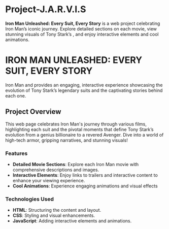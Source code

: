 # Project-J.A.R.V.I.S
**Iron Man Unleashed: Every Suit, Every Story** is a web project celebrating Iron Man’s iconic journey. Explore detailed sections on each movie, view stunning visuals of Tony Stark’s , and enjoy interactive elements and cool animations.
# IRON MAN UNLEASHED: EVERY SUIT, EVERY STORY

 Iron Man and provides an engaging, interactive experience showcasing the evolution of Tony Stark’s legendary suits and the captivating stories behind each one.

## Project Overview

This web page celebrates Iron Man's journey through various films, highlighting each suit and the pivotal moments that define Tony Stark’s evolution from a genius billionaire to a revered Avenger. Dive into a world of high-tech armor, gripping narratives, and stunning visuals!

### Features

- **Detailed Movie Sections**: Explore each Iron Man movie with comprehensive descriptions and images.
- **Interactive Elements**: Enjoy links to trailers and interactive content to enhance your viewing experience.
- **Cool Animations**: Experience engaging animations and visual effects 

### Technologies Used

- **HTML**: Structuring the content and layout.
- **CSS**: Styling and visual enhancements.
- **JavaScript**: Adding interactive elements and animations.


